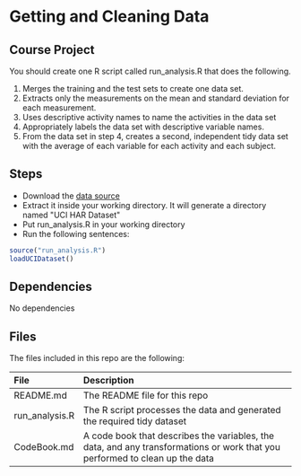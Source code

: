# Getting and Cleaning Data
## Course Project

You should create one R script called run_analysis.R that does the following. 

1. Merges the training and the test sets to create one data set.
2. Extracts only the measurements on the mean and standard deviation for each measurement. 
3. Uses descriptive activity names to name the activities in the data set
4. Appropriately labels the data set with descriptive variable names. 
5. From the data set in step 4, creates a second, independent tidy data set with the average of each variable for each activity and each subject.


## Steps

- Download the [data source](https://d396qusza40orc.cloudfront.net/getdata%2Fprojectfiles%2FUCI%20HAR%20Dataset.zip) 
- Extract it inside your working directory. It will generate a directory named "UCI HAR Dataset"
- Put run_analysis.R in your working directory
- Run the following sentences:
```R
source("run_analysis.R")
loadUCIDataset()
```


## Dependencies

No dependencies

## Files

The files included in this repo are the following:

File       | Description
:----------|:-----------------
README.md|The README file for this repo
run_analysis.R|The R script processes the data and generated the required tidy dataset
CodeBook.md|A code book that describes the variables, the data, and any transformations or work that you performed to clean up the data
